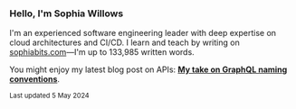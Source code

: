 ### Hello, I'm Sophia Willows

I'm an experienced software engineering leader with deep expertise on cloud architectures and CI/CD. I learn and teach by writing on [sophiabits.com](https://sophiabits.com/blog)—I'm up to 133,985 written words.

You might enjoy my latest blog post on APIs: **[My take on GraphQL naming conventions](https://sophiabits.com/blog/graphql-naming-conventions)**.

<sub>Last updated 5 May 2024</sub>
